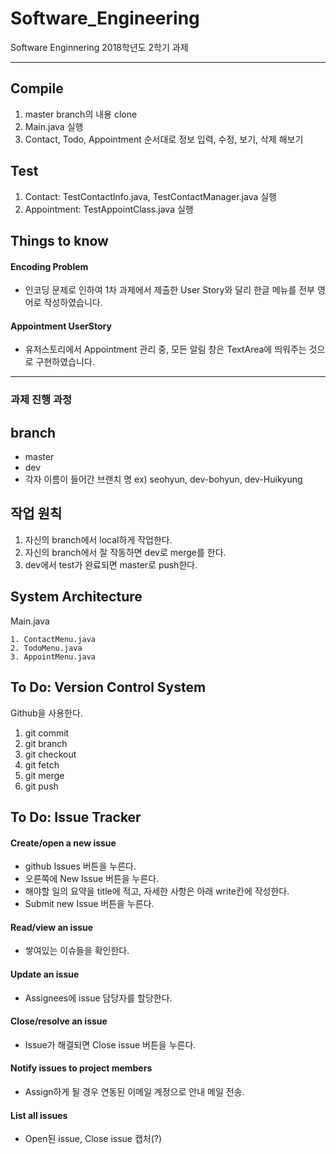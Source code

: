 # Software_Engineering
Software Enginnering 2018학년도 2학기 과제

---

## Compile

1. master branch의 내용 clone
2. Main.java 실행
3. Contact, Todo, Appointment 순서대로 정보 입력, 수정, 보기, 삭제 해보기



## Test

1. Contact: TestContactInfo.java, TestContactManager.java 실행
2. Appointment: TestAppointClass.java 실행



## Things to know

#### Encoding Problem

- 인코딩 문제로 인하여 1차 과제에서 제출한 User Story와  달리 한글 메뉴를 전부 영어로 작성하였습니다.

#### Appointment UserStory

-  유저스토리에서 Appointment 관리 중, 모든 알림 창은 TextArea에 띄워주는 것으로 구현하였습니다.



--- 

### 과제 진행 과정

## branch
- master
- dev 
- 각자 이름이 들어간 브랜치 명 ex) seohyun, dev-bohyun, dev-Huikyung



## 작업 원칙
1. 자신의 branch에서 local하게 작업한다. 
2. 자신의 branch에서 잘 작동하면 dev로 merge를 한다.
3. dev에서 test가 완료되면 master로 push한다.



## System Architecture

Main.java

 	1. ContactMenu.java
 	2. TodoMenu.java
 	3. AppointMenu.java



## To Do: Version Control System
Github을 사용한다.
1. git commit
2. git branch
3. git checkout
4. git fetch
5. git merge
6. git push



## To Do: Issue Tracker
#### Create/open a new issue

- github Issues 버튼을 누른다.
- 오른쪽에 New Issue 버튼을 누른다.
- 해야할 일의 요약을 title에 적고, 자세한 사항은 아래 write칸에 작성한다.
- Submit new Issue 버튼을 누른다.


#### Read/view an issue

- 쌓여있는 이슈들을 확인한다.



#### Update an issue

- Assignees에 issue 담당자를 할당한다.



#### Close/resolve an issue

- Issue가 해결되면 Close issue 버튼을 누른다.



#### Notify issues to project members

- Assign하게 될 경우 연동된 이메일 계정으로 안내 메일 전송.



#### List all issues

- Open된 issue, Close issue 캡처(?)
